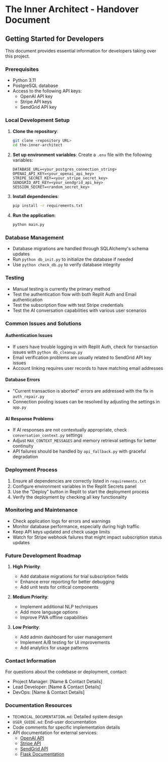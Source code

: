 # The Inner Architect - Handover Document

## Getting Started for Developers

This document provides essential information for developers taking over this project.

### Prerequisites

- Python 3.11
- PostgreSQL database
- Access to the following API keys:
  - OpenAI API key
  - Stripe API keys
  - SendGrid API key

### Local Development Setup

1. **Clone the repository**:
   ```bash
   git clone <repository URL>
   cd the-inner-architect
   ```

2. **Set up environment variables**:
   Create a `.env` file with the following variables:
   ```
   DATABASE_URL=<your_postgres_connection_string>
   OPENAI_API_KEY=<your_openai_api_key>
   STRIPE_SECRET_KEY=<your_stripe_secret_key>
   SENDGRID_API_KEY=<your_sendgrid_api_key>
   SESSION_SECRET=<random_secret_key>
   ```

3. **Install dependencies**:
   ```bash
   pip install -r requirements.txt
   ```

4. **Run the application**:
   ```bash
   python main.py
   ```

### Database Management

- Database migrations are handled through SQLAlchemy's schema updates
- Run `python db_init.py` to initialize the database if needed
- Use `python check_db.py` to verify database integrity

### Testing

- Manual testing is currently the primary method
- Test the authentication flow with both Replit Auth and Email authentication
- Test the subscription flow with test Stripe credentials
- Test the AI conversation capabilities with various user scenarios

### Common Issues and Solutions

#### Authentication Issues

- If users have trouble logging in with Replit Auth, check for transaction issues with `python db_cleanup.py`
- Email verification problems are usually related to SendGrid API key issues
- Account linking requires user records to have matching email addresses

#### Database Errors

- "Current transaction is aborted" errors are addressed with the fix in `auth_repair.py`
- Connection pooling issues can be resolved by adjusting the settings in `app.py`

#### AI Response Problems

- If AI responses are not contextually appropriate, check `conversation_context.py` settings
- Adjust `MAX_CONTEXT_MESSAGES` and memory retrieval settings for better continuity
- API failures should be handled by `api_fallback.py` with graceful degradation

### Deployment Process

1. Ensure all dependencies are correctly listed in `requirements.txt`
2. Configure environment variables in the Replit Secrets panel
3. Use the "Deploy" button in Replit to start the deployment process
4. Verify the deployment by checking all key functionality

### Monitoring and Maintenance

- Check application logs for errors and warnings
- Monitor database performance, especially during high traffic
- Keep API keys updated and check usage limits
- Watch for Stripe webhook failures that might impact subscription status updates

### Future Development Roadmap

1. **High Priority**:
   - Add database migrations for trial subscription fields
   - Enhance error reporting for better debugging
   - Add unit tests for critical components

2. **Medium Priority**:
   - Implement additional NLP techniques
   - Add more language options
   - Improve PWA offline capabilities

3. **Low Priority**:
   - Add admin dashboard for user management
   - Implement A/B testing for UI improvements
   - Add analytics for usage patterns

### Contact Information

For questions about the codebase or deployment, contact:
- Project Manager: [Name & Contact Details]
- Lead Developer: [Name & Contact Details]
- DevOps: [Name & Contact Details]

### Documentation Resources

- `TECHNICAL_DOCUMENTATION.md`: Detailed system design
- `USER_GUIDE.md`: End-user documentation
- Code comments for specific implementation details
- API documentation for external services:
  - [OpenAI API](https://platform.openai.com/docs/api-reference)
  - [Stripe API](https://stripe.com/docs/api)
  - [SendGrid API](https://docs.sendgrid.com/api-reference)
  - [Flask Documentation](https://flask.palletsprojects.com/)